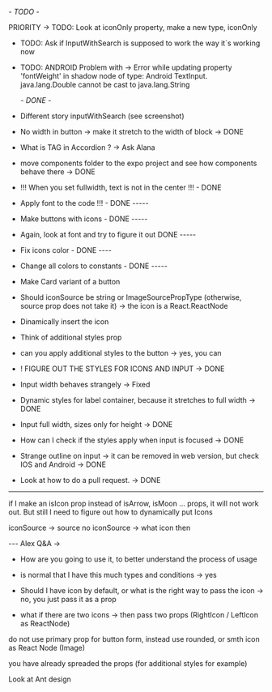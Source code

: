 _- TODO -_

PRIORITY -> TODO: Look at iconOnly property, make a new type, iconOnly

- TODO: Ask if InputWithSearch is supposed to work the way it`s working now

- TODO: ANDROID Problem with -> Error while updating property 'fontWeight' in shadow node of type: Android TextInput. java.lang.Double cannot be cast to java.lang.String

  _- DONE -_

- Different story inputWithSearch (see screenshot)
- No width in button -> make it stretch to the width of block -> DONE
- What is TAG in Accordion ? -> Ask Alana
- move components folder to the expo project and see how components behave there -> DONE
- !!! When you set fullwidth, text is not in the center !!! - DONE
- Apply font to the code !!! - DONE -----
- Make buttons with icons - DONE -----
- Again, look at font and try to figure it out DONE -----
- Fix icons color - DONE ----
- Change all colors to constants - DONE -----
- Make Card variant of a button
- Should iconSource be string or ImageSourcePropType (otherwise, source prop does not take it) -> the icon is a React.ReactNode
- Dinamically insert the icon
- Think of additional styles prop
- can you apply additional styles to the button -> yes, you can
- ! FIGURE OUT THE STYLES FOR ICONS AND INPUT -> DONE
- Input width behaves strangely -> Fixed
- Dynamic styles for label container, because it stretches to full width -> DONE

- Input full width, sizes only for height -> DONE
- How can I check if the styles apply when input is focused -> DONE
- Strange outline on input -> it can be removed in web version, but check IOS and Android -> DONE
- Look at how to do a pull request. -> DONE

---

<!-- ! Thoughts -->

if I make an isIcon prop instead of isArrow, isMoon ... props, it will not work out. But still I need to figure out how to dynamically put Icons

iconSource -> source
no iconSource -> what icon then

--- Alex Q&A ->

- How are you going to use it, to better understand the process of usage
- is normal that I have this much types and conditions -> yes
- Should I have icon by default, or what is the right way to pass the icon -> no, you just pass it as a prop

- what if there are two icons -> then pass two props (RightIcon / LeftIcon as ReactNode)

do not use primary prop for button form, instead use rounded, or smth
icon as React Node (Image)

you have already spreaded the props (for additional styles for example)

Look at Ant design
